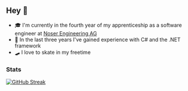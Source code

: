 ## Hey 👋
- 🎓 I'm currently in the fourth year of my apprenticeship as a software engineer at [Noser Engineering AG](https://www.noser.com/)
- 🌱 In the last three years I've gained experience with C# and the .NET framework
- 🛹 I love to skate in my freetime

### Stats
[![GitHub Streak](https://streak-stats.demolab.com?user=ronniehartmann&theme=dark&hide_border=true)](https://git.io/streak-stats)
